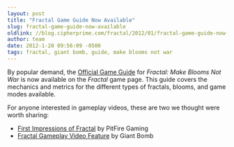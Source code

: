 ```yaml
---
layout: post
title: "Fractal Game Guide Now Available"
slug: fractal-game-guide-now-available
oldlink: //blog.cipherprime.com/fractal/2012/01/fractal-game-guide-now-available
author: team
date: 2012-1-20 09:56:09 -0500
tags: fractal, giant bomb, guide, make blooms not war
---
```


By popular demand, the [Official Game Guide](http://www.cipherprime.com/games/fractal/guide/) for _Fractal: Make Blooms Not War_ is now available on the _Fractal_ game page. This guide covers the mechanics and metrics for the different types of fractals, blooms, and game modes available.

For anyone interested in gameplay videos, these are two we thought were worth sharing:

*   [First Impressions of Fractal](http://www.youtube.com/watch?v=QqQakZNQqTA) by PitFire Gaming
*   [Fractal Gameplay Video Feature](http://www.youtube.com/watch?v=2D4EdnuGDwk) by Giant Bomb
